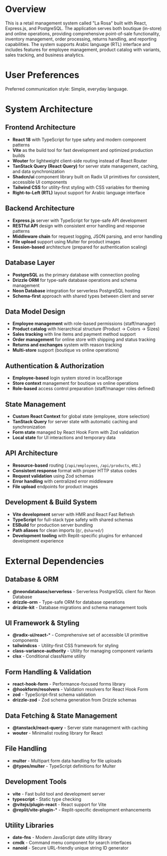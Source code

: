 # Overview

This is a retail management system called "La Rosa" built with React, Express.js, and PostgreSQL. The application serves both boutique (in-store) and online operations, providing comprehensive point-of-sale functionality, inventory management, order processing, returns handling, and reporting capabilities. The system supports Arabic language (RTL) interface and includes features for employee management, product catalog with variants, sales tracking, and business analytics.

# User Preferences

Preferred communication style: Simple, everyday language.

# System Architecture

## Frontend Architecture
- **React 18** with TypeScript for type safety and modern component patterns
- **Vite** as the build tool for fast development and optimized production builds
- **Wouter** for lightweight client-side routing instead of React Router
- **TanStack Query (React Query)** for server state management, caching, and data synchronization
- **Shadcn/ui** component library built on Radix UI primitives for consistent, accessible UI components
- **Tailwind CSS** for utility-first styling with CSS variables for theming
- **Right-to-Left (RTL)** layout support for Arabic language interface

## Backend Architecture
- **Express.js** server with TypeScript for type-safe API development
- **RESTful API** design with consistent error handling and response patterns
- **Middleware chain** for request logging, JSON parsing, and error handling
- **File upload** support using Multer for product images
- **Session-based** architecture (prepared for authentication scaling)

## Database Layer
- **PostgreSQL** as the primary database with connection pooling
- **Drizzle ORM** for type-safe database operations and schema management
- **Neon Database** integration for serverless PostgreSQL hosting
- **Schema-first** approach with shared types between client and server

## Data Model Design
- **Employee management** with role-based permissions (staff/manager)
- **Product catalog** with hierarchical structure (Product → Colors → Sizes)
- **Sales tracking** with line items and payment method support
- **Order management** for online store with shipping and status tracking
- **Returns and exchanges** system with reason tracking
- **Multi-store** support (boutique vs online operations)

## Authentication & Authorization
- **Employee-based** login system stored in localStorage
- **Store context** management for boutique vs online operations
- **Role-based** access control preparation (staff/manager roles defined)

## State Management
- **Custom React Context** for global state (employee, store selection)
- **TanStack Query** for server state with automatic caching and synchronization
- **Form state** managed by React Hook Form with Zod validation
- **Local state** for UI interactions and temporary data

## API Architecture
- **Resource-based** routing (`/api/employees`, `/api/products`, etc.)
- **Consistent response** format with proper HTTP status codes
- **Request validation** using Zod schemas
- **Error handling** with centralized error middleware
- **File upload** endpoints for product images

## Development & Build System
- **Vite development** server with HMR and React Fast Refresh
- **TypeScript** for full-stack type safety with shared schemas
- **ESBuild** for production server bundling
- **Path aliases** for clean imports (`@/`, `@shared/`)
- **Development tooling** with Replit-specific plugins for enhanced development experience

# External Dependencies

## Database & ORM
- **@neondatabase/serverless** - Serverless PostgreSQL client for Neon Database
- **drizzle-orm** - Type-safe ORM for database operations
- **drizzle-kit** - Database migrations and schema management tools

## UI Framework & Styling
- **@radix-ui/react-*** - Comprehensive set of accessible UI primitive components
- **tailwindcss** - Utility-first CSS framework for styling
- **class-variance-authority** - Utility for managing component variants
- **clsx** - Conditional className utility

## Form Handling & Validation
- **react-hook-form** - Performance-focused forms library
- **@hookform/resolvers** - Validation resolvers for React Hook Form
- **zod** - TypeScript-first schema validation
- **drizzle-zod** - Zod schema generation from Drizzle schemas

## Data Fetching & State Management
- **@tanstack/react-query** - Server state management with caching
- **wouter** - Minimalist routing library for React

## File Handling
- **multer** - Multipart form data handling for file uploads
- **@types/multer** - TypeScript definitions for Multer

## Development Tools
- **vite** - Fast build tool and development server
- **typescript** - Static type checking
- **@vitejs/plugin-react** - React support for Vite
- **@replit/vite-plugin-*** - Replit-specific development enhancements

## Utility Libraries
- **date-fns** - Modern JavaScript date utility library
- **cmdk** - Command menu component for search interfaces
- **nanoid** - Secure URL-friendly unique string ID generator